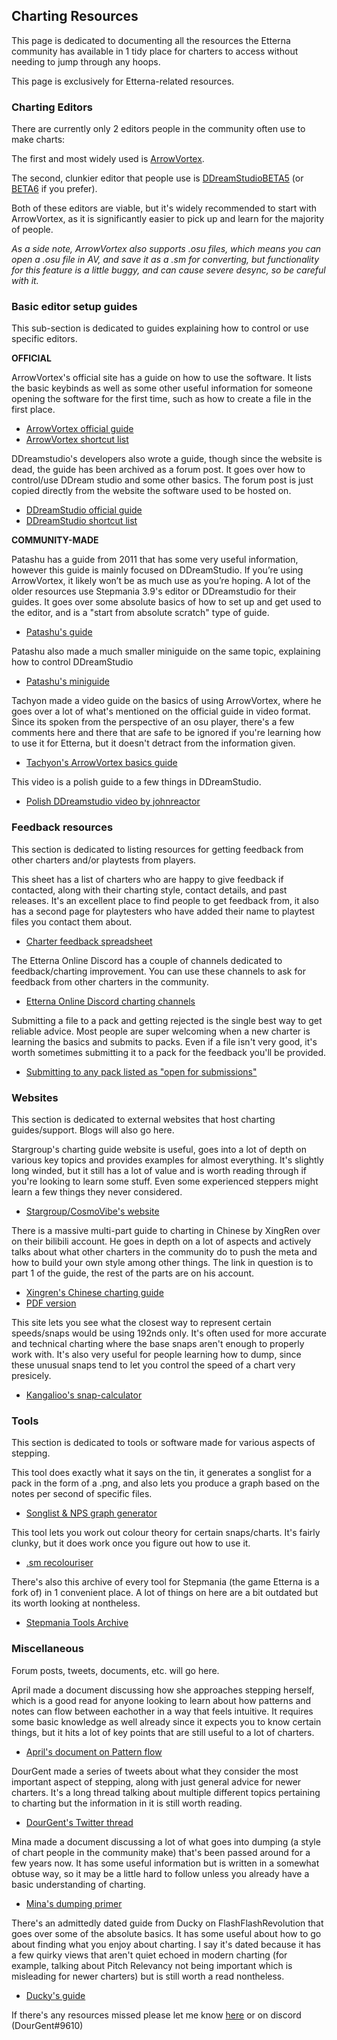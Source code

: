 ## Charting Resources

This page is dedicated to documenting all the resources the Etterna community has available in 1 tidy place for charters to access without needing to jump through any hoops.

This page is exclusively for Etterna-related resources.

### Charting Editors

There are currently only 2 editors people in the community often use to make charts:

The first and most widely used is [ArrowVortex](https://arrowvortex.ddrnl.com/).

The second, clunkier editor that people use is [DDreamStudioBETA5](https://www.mediafire.com/file/82al94e5ot6sfy2/ds200BETA5.zip/file) (or [BETA6](https://cdn.discordapp.com/attachments/208015789381386240/442747345768022025/DDream_Studio_beta_6.7z) if you prefer). 

Both of these editors are viable, but it's widely recommended to start with ArrowVortex, as it is significantly easier to pick up and learn for the majority of people.

_As a side note, ArrowVortex also supports .osu files, which means you can open a .osu file in AV, and save it as a .sm for converting, but functionality for this feature is a little buggy, and can cause severe desync, so be careful with it._

### Basic editor setup guides

This sub-section is dedicated to guides explaining how to control or use specific editors.

**OFFICIAL** 

ArrowVortex's official site has a guide on how to use the software. It lists the basic keybinds as well as some other useful information for someone opening the software for the first time, such as how to create a file in the first place.

- [ArrowVortex official guide](https://arrowvortex.ddrnl.com/guide.html)
- [ArrowVortex shortcut list](https://b.catgirlsare.sexy/eTvxZsDP-T1H.png)

DDreamstudio's developers also wrote a guide, though since the website is dead, the guide has been archived as a forum post. It goes over how to control/use DDream studio and some other basics. The forum post is just copied directly from the website the software used to be hosted on.

- [DDreamStudio official guide](http://www.flashflashrevolution.com/vbz/showthread.php?t=123423)
- [DDreamStudio shortcut list](https://b.catgirlsare.sexy/SAMI68n8gYtU.png)

**COMMUNITY-MADE**

Patashu has a guide from 2011 that has some very useful information, however this guide is mainly focused on DDreamStudio. If you’re using ArrowVortex, it likely won’t be as much use as you’re hoping. A lot of the older resources use Stepmania 3.9's editor or DDreamstudio for their guides. It goes over some absolute basics of how to set up and get used to the editor, and is a "start from absolute scratch" type of guide.

- [Patashu's guide](https://www.flashflashrevolution.com/vbz/showthread.php?t=116627)

Patashu also made a much smaller miniguide on the same topic, explaining how to control DDreamStudio

- [Patashu's miniguide](http://www.flashflashrevolution.com/vbz/showthread.php?t=118975)

Tachyon made a video guide on the basics of using ArrowVortex, where he goes over a lot of what's mentioned on the official guide in video format. Since its spoken from the perspective of an osu player, there's a few comments here and there that are safe to be ignored if you're learning how to use it for Etterna, but it doesn't detract from the information given.

- [Tachyon's ArrowVortex basics guide](https://www.youtube.com/watch?v=hFO6IjzuOQM)

This video is a polish guide to a few things in DDreamStudio.

- [Polish DDreamstudio video by johnreactor](https://youtu.be/_M0ooUWY5dc)

### Feedback resources

This section is dedicated to listing resources for getting feedback from other charters and/or playtests from players.

This sheet has a list of charters who are happy to give feedback if contacted, along with their charting style, contact details, and past releases. It's an excellent place to find people to get feedback from, it also has a second page for playtesters who have added their name to playtest files you contact them about.

- [Charter feedback spreadsheet](https://docs.google.com/spreadsheets/d/1LYgXm9m_QFd2sLkHvZoZ4X6TcOG_sTw1nxviJLegNIk/edit?usp=sharing)

The Etterna Online Discord has a couple of channels dedicated to feedback/charting improvement. You can use these channels to ask for feedback from other charters in the community.

- [Etterna Online Discord charting channels](https://discord.gg/etternaonline)

Submitting a file to a pack and getting rejected is the single best way to get reliable advice. Most people are super welcoming when a new charter is learning the basics and submits to packs. Even if a file isn't very good, it's worth sometimes submitting it to a pack for the feedback you'll be provided.

- [Submitting to any pack listed as "open for submissions"](https://docs.google.com/spreadsheets/d/1Q8fv9ru8cxMsLRn43aSQO2dW-2pLreeFmQsDd3z5494/edit?usp=sharing)

### Websites

This section is dedicated to external websites that host charting guides/support. Blogs will also go here.

Stargroup's charting guide website is useful, goes into a lot of depth on various key topics and provides examples for almost everything. It's slightly long winded, but it still has a lot of value and is worth reading through if you're looking to learn some stuff. Even some experienced steppers might learn a few things they never considered.

- [Stargroup/CosmoVibe's website](
http://www.cosmovibe.com/ncguide/)
 
There is a massive multi-part guide to charting in Chinese by XingRen over on their bilibili account. He goes in depth on a lot of aspects and actively talks about what other charters in the community do to push the meta and how to build your own style among other things. The link in question is to part 1 of the guide, the rest of the parts are on his account.

- [Xingren's Chinese charting guide](https://www.bilibili.com/read/cv12822939?spm_id_from=333.999.0.0) 
- [PDF version](https://b.catgirlsare.sexy/zMVw9QzJnkr7.pdf)

This site lets you see what the closest way to represent certain speeds/snaps would be using 192nds only. It's often used for more accurate and technical charting where the base snaps aren't enough to properly work with. It's also very useful for people learning how to dump, since these unusual snaps tend to let you control the speed of a chart very presicely.

- [Kangalioo's snap-calculator](https://kangalioo.github.io/stepmania-snaps/)

### Tools

This section is dedicated to tools or software made for various aspects of stepping.

This tool does exactly what it says on the tin, it generates a songlist for a pack in the form of a .png, and also lets you produce a graph based on the notes per second of specific files.

- [Songlist & NPS graph generator](https://cdn.discordapp.com/attachments/208015789381386240/848245041981816842/Graph_And_Songlist_Generator_Tools.zip)

This tool lets you work out colour theory for certain snaps/charts. It's fairly clunky, but it does work once you figure out how to use it.

- [.sm recolouriser](https://mzrg.com/stepmania/draw/awesome.html)

There's also this archive of every tool for Stepmania (the game Etterna is a fork of) in 1 convenient place. A lot of things on here are a bit outdated but its worth looking at nontheless.

- [Stepmania Tools Archive](https://josevarela.xyz/SMArchive/Tools/index.html )

### Miscellaneous

Forum posts, tweets, documents, etc. will go here.

April made a document discussing how she approaches stepping herself, which is a good read for anyone looking to learn about how patterns and notes can flow between eachother in a way that feels intuitive. It requires some basic knowledge as well already since it expects you to know certain things, but it hits a lot of key points that are still useful to a lot of charters.

- [April's document on Pattern flow](https://docs.google.com/document/d/1zdAM1O2seIhjRB48sjgqIlnwWdMrpVnCtgCoIQSUo3A/edit)

DourGent made a series of tweets about what they consider the most important aspect of stepping, along with just general advice for newer charters. It's a long thread talking about multiple different topics pertaining to charting but the information in it is still worth reading.

- [DourGent's Twitter thread](https://twitter.com/Martzi__/status/1446482914477232129)

Mina made a document discussing a lot of what goes into dumping (a style of chart people in the community make) that's been passed around for a few years now. It has some useful information but is written in a somewhat obtuse way, so it may be a little hard to follow unless you already have a basic understanding of charting.

- [Mina's dumping primer](https://docs.google.com/document/d/1WyiZY0tGwoCbwYaBC5O3LyeH3Nc-V2huF22ZLa1kYyA/edit)

There's an admittedly dated guide from Ducky on FlashFlashRevolution that goes over some of the absolute basics. It has some useful about how to go about finding what you enjoy about charting. I say it's dated because it has a few quirky views that aren't quiet echoed in modern charting (for example, talking about Pitch Relevancy not being important which is misleading for newer charters) but is still worth a read nontheless.

- [Ducky's guide](https://www.flashflashrevolution.com/vbz/showthread.php?t=82080)





If there's any resources missed please let me know [here](https://twitter.com/Martzi__) or on discord (DourGent#9610)
